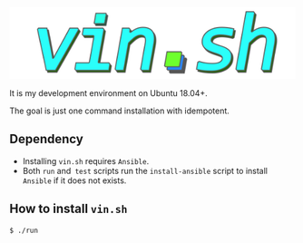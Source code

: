 <p align="center">
  <img src="https://github.com/devinjeon/vin.sh/blob/master/logo.png" alt="vin.sh logo" width="589px">
</p>


It is my development environment on Ubuntu 18.04+.

The goal is just one command installation with idempotent.

## Dependency

* Installing `vin.sh` requires `Ansible`.
* Both `run` and` test` scripts run the `install-ansible` script to install `Ansible` if it does not exists.

## How to install `vin.sh`

```
$ ./run
```
